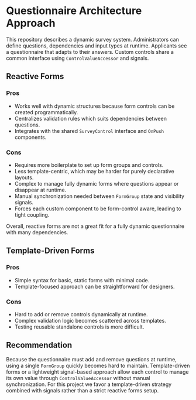 # Questionnaire Architecture Approach

This repository describes a dynamic survey system. Administrators can define questions, dependencies and input types at runtime. Applicants see a questionnaire that adapts to their answers. Custom controls share a common interface using `ControlValueAccessor` and signals.

## Reactive Forms

### Pros
- Works well with dynamic structures because form controls can be created programmatically.
- Centralizes validation rules which suits dependencies between questions.
- Integrates with the shared `SurveyControl` interface and `OnPush` components.

### Cons
- Requires more boilerplate to set up form groups and controls.
- Less template-centric, which may be harder for purely declarative layouts.
- Complex to manage fully dynamic forms where questions appear or disappear at runtime.
- Manual synchronization needed between `FormGroup` state and visibility signals.
- Forces each custom component to be form-control aware, leading to tight coupling.

Overall, reactive forms are not a great fit for a fully dynamic questionnaire with many dependencies.

## Template-Driven Forms

### Pros
- Simple syntax for basic, static forms with minimal code.
- Template-focused approach can be straightforward for designers.

### Cons
- Hard to add or remove controls dynamically at runtime.
- Complex validation logic becomes scattered across templates.
- Testing reusable standalone controls is more difficult.

## Recommendation

Because the questionnaire must add and remove questions at runtime, using a single `FormGroup` quickly becomes hard to maintain. Template-driven forms or a lightweight signal-based approach allow each control to manage its own value through `ControlValueAccessor` without manual synchronization. For this project we favor a template-driven strategy combined with signals rather than a strict reactive forms setup.
